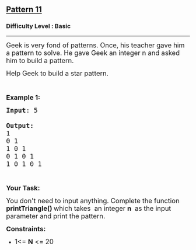 <h2><a href="https://practice.geeksforgeeks.org/problems/triangle-pattern-1661718455/1">Pattern 11</a></h2><h3>Difficulty Level : Basic</h3><hr><div class="problems_problem_content__Xm_eO"><p><span style="font-size:18px">Geek is very fond of patterns. Once, his teacher gave him a pattern to solve. He gave Geek&nbsp;an integer n and asked him to build a pattern.</span></p>

<p><span style="font-size:18px">Help Geek to&nbsp;build a star pattern.</span></p>

<p>&nbsp;</p>

<p><span style="font-size:18px"><strong>Example 1:</strong></span></p>

<pre><span style="font-size:18px"><strong>Input</strong>: 5

<strong>Output:</strong>
1 
0 1 
1 0 1
0 1 0 1 
1 0 1 0 1</span></pre>

<p>&nbsp;</p>

<p><span style="font-size:18px"><strong>Your Task:</strong></span></p>

<p><span style="font-size:18px">You don't need to input anything. Complete the function <strong>printTriangle()&nbsp;</strong>which takes&nbsp; an integer <strong>n</strong> <strong>&nbsp;</strong>as the input parameter&nbsp;and print the pattern.</span></p>

<p><span style="font-size:18px"><strong>Constraints:</strong></span></p>

<ul>
	<li><span style="font-size:18px">1&lt;= <strong>N</strong> &lt;= 20</span></li>
</ul>
</div>